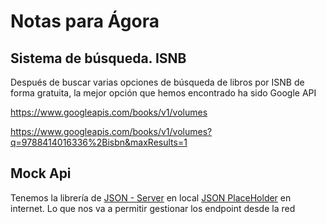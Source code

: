 # Notas para Ágora

## Sistema de búsqueda. ISNB

Después de buscar varias opciones de búsqueda de libros por ISNB de forma gratuita, la mejor opción que hemos encontrado ha sido Google API

https://www.googleapis.com/books/v1/volumes

https://www.googleapis.com/books/v1/volumes?q=9788414016336%2Bisbn&maxResults=1

## Mock Api 

Tenemos la librería de [JSON - Server](https://github.com/typicode/json-server) en local 
[JSON PlaceHolder](https://jsonplaceholder.typicode.com/) en internet. Lo que nos va a permitir gestionar los endpoint desde la red
